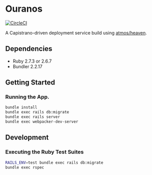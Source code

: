 # Ouranos
[![CircleCI](https://circleci.com/gh/jrgriffiniii/ouranos.svg?style=svg)](https://circleci.com/gh/jrgriffiniii/ouranos)

A Capistrano-driven deployment service build using [atmos/heaven](https://github.com/atmos/heaven.git).

## Dependencies

 * Ruby 2.7.3 or 2.6.7
 * Bundler 2.2.17

## Getting Started

### Running the App.

```bash
bundle install
bundle exec rails db:migrate
bundle exec rails server
bundle exec webpacker-dev-server
```

## Development

### Executing the Ruby Test Suites

```bash
RAILS_ENV=test bundle exec rails db:migrate
bundle exec rspec
```
